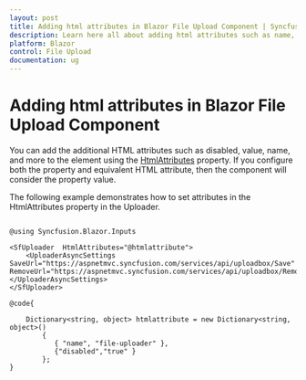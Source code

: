 ```yaml
---
layout: post
title: Adding html attributes in Blazor File Upload Component | Syncfusion
description: Learn here all about adding html attributes such as name, value etc. in Blazor File Upload Component and more details.
platform: Blazor
control: File Upload
documentation: ug
---
```


# Adding html attributes in Blazor File Upload Component

You can add the additional HTML attributes such as disabled, value, name, and more to the element using the [HtmlAttributes](https://help.syncfusion.com/cr/blazor/Syncfusion.Blazor.Inputs.SfUploader.html#Syncfusion_Blazor_Inputs_SfUploader_HtmlAttributes) property. If you configure both the property and equivalent HTML attribute, then the component will consider the property value.

The following example demonstrates how to set attributes in the HtmlAttributes property in the Uploader.

```cshtml

@using Syncfusion.Blazor.Inputs

<SfUploader  HtmlAttributes="@htmlattribute">
    <UploaderAsyncSettings SaveUrl="https://aspnetmvc.syncfusion.com/services/api/uploadbox/Save" RemoveUrl="https://aspnetmvc.syncfusion.com/services/api/uploadbox/Remove"></UploaderAsyncSettings>
</SfUploader>

@code{

    Dictionary<string, object> htmlattribute = new Dictionary<string, object>()
        {
           { "name", "file-uploader" },
           {"disabled","true" }
        };
}

```

